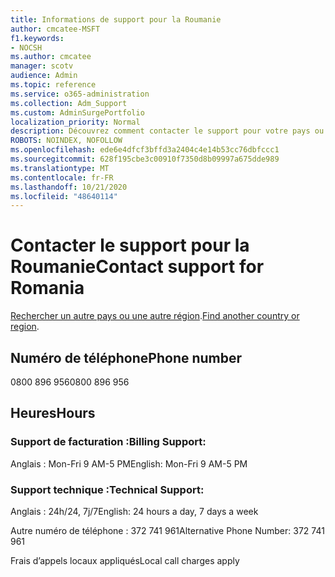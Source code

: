 ```yaml
---
title: Informations de support pour la Roumanie
author: cmcatee-MSFT
f1.keywords:
- NOCSH
ms.author: cmcatee
manager: scotv
audience: Admin
ms.topic: reference
ms.service: o365-administration
ms.collection: Adm_Support
ms.custom: AdminSurgePortfolio
localization_priority: Normal
description: Découvrez comment contacter le support pour votre pays ou région.
ROBOTS: NOINDEX, NOFOLLOW
ms.openlocfilehash: ede6e4dfcf3bffd3a2404c4e14b53cc76dbfccc1
ms.sourcegitcommit: 628f195cbe3c00910f7350d8b09997a675dde989
ms.translationtype: MT
ms.contentlocale: fr-FR
ms.lasthandoff: 10/21/2020
ms.locfileid: "48640114"
---
```

# <a name="contact-support-for-romania"></a><span data-ttu-id="74e9f-103">Contacter le support pour la Roumanie</span><span class="sxs-lookup"><span data-stu-id="74e9f-103">Contact support for Romania</span></span>

<span data-ttu-id="74e9f-104">[Rechercher un autre pays ou une autre région](../contact-support-for-business-products.md).</span><span class="sxs-lookup"><span data-stu-id="74e9f-104">[Find another country or region](../contact-support-for-business-products.md).</span></span>

## <a name="phone-number"></a><span data-ttu-id="74e9f-105">Numéro de téléphone</span><span class="sxs-lookup"><span data-stu-id="74e9f-105">Phone number</span></span>
<span data-ttu-id="74e9f-106">0800 896 956</span><span class="sxs-lookup"><span data-stu-id="74e9f-106">0800 896 956</span></span>

## <a name="hours"></a><span data-ttu-id="74e9f-107">Heures</span><span class="sxs-lookup"><span data-stu-id="74e9f-107">Hours</span></span>
### <a name="billing-support"></a><span data-ttu-id="74e9f-108">Support de facturation :</span><span class="sxs-lookup"><span data-stu-id="74e9f-108">Billing Support:</span></span>

<span data-ttu-id="74e9f-109">Anglais : Mon-Fri 9 AM-5 PM</span><span class="sxs-lookup"><span data-stu-id="74e9f-109">English: Mon-Fri 9 AM-5 PM</span></span>

### <a name="technical-support"></a><span data-ttu-id="74e9f-110">Support technique :</span><span class="sxs-lookup"><span data-stu-id="74e9f-110">Technical Support:</span></span>

<span data-ttu-id="74e9f-111">Anglais : 24h/24, 7j/7</span><span class="sxs-lookup"><span data-stu-id="74e9f-111">English: 24 hours a day, 7 days a week</span></span>

<span data-ttu-id="74e9f-112">Autre numéro de téléphone : 372 741 961</span><span class="sxs-lookup"><span data-stu-id="74e9f-112">Alternative Phone Number: 372 741 961</span></span>

<span data-ttu-id="74e9f-113">Frais d’appels locaux appliqués</span><span class="sxs-lookup"><span data-stu-id="74e9f-113">Local call charges apply</span></span>
